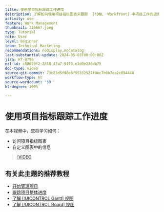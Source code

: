 ```yaml
---
title: 使用项目指标跟踪工作进度
description: 了解如何使用项目指标图表来跟踪  [!DNL  Workfront] 中项目工作的进度。
activity: use
feature: Work Management
thumbnail: 336667.jpeg
type: Tutorial
role: User
level: Beginner
team: Technical Marketing
recommendations: noDisplay,noCatalog
last-substantial-update: 2024-05-03T00:00:00Z
jira: KT-8796
exl-id: c80659f2-2818-47a7-9173-e3d9e236db75
doc-type: video
source-git-commit: 73c83d5f98e6f95332527f0ec7b0b7ea2c094448
workflow-type: ht
source-wordcount: '69'
ht-degree: 100%

---
```


# 使用项目指标跟踪工作进度

在本视频中，您将学习如何：

* 访问项目指标图表
* 自定义图表中的信息

>[!VIDEO](https://video.tv.adobe.com/v/336667/?quality=12&learn=on)

## 有关此主题的推荐教程

* [开始管理项目](https://experienceleague.adobe.com/en/docs/workfront-learn/tutorials-workfront/manage-work/projects/getting-started-manage-a-project.md)
* [跟踪项目整体进度](https://experienceleague.adobe.com/en/docs/workfront-learn/tutorials-workfront/manage-work/projects/track-overall-project-progress.md)
* [了解 [!UICONTROL Gantt] 视图](https://experienceleague.adobe.com/zh-hans/docs/workfront-learn/tutorials-workfront/manage-work/projects/understand-the-gantt-view.md)
* [了解 [!UICONTROL Board] 视图](https://experienceleague.adobe.com/en/docs/workfront-learn/tutorials-workfront/manage-work/projects/understand-the-board-view.md)
